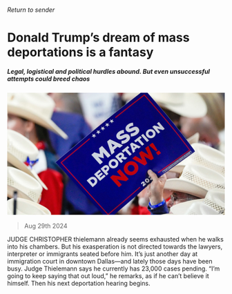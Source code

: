 ###### Return to sender

# Donald Trump’s dream of mass deportations is a fantasy 

##### Legal, logistical and political hurdles abound. But even unsuccessful attempts could breed chaos 

![image](images/20240831_USP003.jpg) 

> Aug 29th 2024 

JUDGE CHRISTOPHER thielemann already seems exhausted when he walks into his chambers. But his exasperation is not directed towards the lawyers, interpreter or immigrants seated before him. It’s just another day at immigration court in downtown Dallas—and lately those days have been busy. Judge Thielemann says he currently has 23,000 cases pending. “I’m going to keep saying that out loud,” he remarks, as if he can’t believe it himself. Then his next deportation hearing begins.

